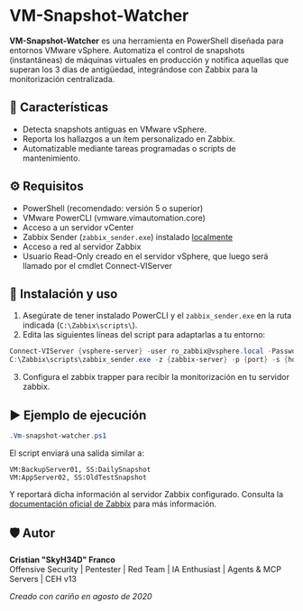# VM-Snapshot-Watcher

**VM-Snapshot-Watcher** es una herramienta en PowerShell diseñada para entornos VMware vSphere. Automatiza el control de snapshots (instantáneas) de máquinas virtuales en producción y notifica aquellas que superan los 3 días de antigüedad, integrándose con Zabbix para la monitorización centralizada.

## 📌 Características

- Detecta snapshots antiguas en VMware vSphere.
- Reporta los hallazgos a un ítem personalizado en Zabbix.
- Automatizable mediante tareas programadas o scripts de mantenimiento.

## ⚙️ Requisitos

- PowerShell (recomendado: versión 5 o superior)
- VMware PowerCLI (vmware.vimautomation.core)
- Acceso a un servidor vCenter
- Zabbix Sender (`zabbix_sender.exe`) instalado [localmente](https://www.zabbix.com/documentation/current/es/manpages/zabbix_sender)
- Acceso a red al servidor Zabbix
- Usuario Read-Only creado en el servidor vSphere, que luego será llamado por el cmdlet Connect-VIServer

## 🧪 Instalación y uso

1. Asegúrate de tener instalado PowerCLI y el `zabbix_sender.exe` en la ruta indicada (`C:\Zabbix\scripts\`).
2. Edita las siguientes líneas del script para adaptarlas a tu entorno:

```powershell
Connect-VIServer {vsphere-server} -user ro_zabbix@vsphere.local -Password Esta*Contr4seña
C:\Zabbix\scripts\zabbix_sender.exe -z {zabbix-server} -p {port} -s {host} -k vm-snapshot-watcher.ps1 -o $a
```

3. Configura el zabbix trapper para recibir la monitorización en tu servidor zabbix. 

## ▶️ Ejemplo de ejecución

```powershell
.Vm-snapshot-watcher.ps1
```

El script enviará una salida similar a:

```
VM:BackupServer01, SS:DailySnapshot
VM:AppServer02, SS:OldTestSnapshot
```

Y reportará dicha información al servidor Zabbix configurado. Consulta la [documentación oficial de Zabbix](https://www.zabbix.com/documentation/current/en/manual/config/items/itemtypes/trapper) para más información.

## 🛡️ Autor

**Cristian "SkyH34D" Franco**  
Offensive Security | Pentester | Red Team | IA Enthusiast | Agents & MCP Servers | CEH v13

_Creado con cariño en agosto de 2020_
